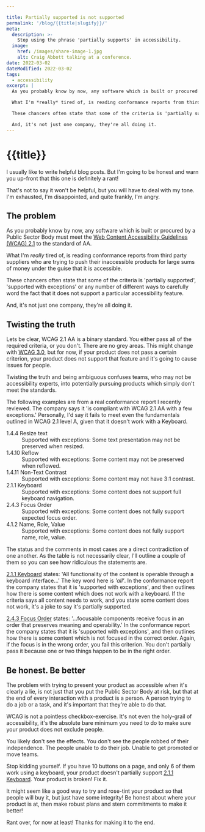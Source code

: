 ```yaml
---

title: Partially supported is not supported
permalink: '/blog/{{title|slugify}}/'
meta:
  description: >-
    Stop using the phrase 'partially supports' in accessibility.
  image:
    href: /images/share-image-1.jpg
    alt: Craig Abbott talking at a conference.
date: 2022-03-02
dateModified: 2022-03-02
tags:
  - accessibility
excerpt: |
  As you probably know by now, any software which is built or procured by a Public Sector Body must meet the [Web Content Accessibility Guidelines (WCAG) 2.1](https://www.w3.org/TR/WCAG21/) to the standard of AA.

  What I'm *really* tired of, is reading conformance reports from third party suppliers who are trying to push their inaccessible products for large sums of money under the guise that it is accessible. 

  These chancers often state that some of the criteria is 'partially supported', 'supported with exceptions' or any number of different ways to carefully word the fact that it does not support a particular accessibility feature.

  And, it's not just one company, they're all doing it.
---
```


# {{title}}

I usually like to write helpful blog posts. But I'm going to be honest and warn you up-front that this one is definitely a rant!

That's not to say it won't be helpful, but you will have to deal with my tone. I'm exhausted, I'm disappointed, and quite frankly, I'm angry.

## The problem

As you probably know by now, any software which is built or procured by a Public Sector Body must meet the [Web Content Accessibility Guidelines (WCAG) 2.1](https://www.w3.org/TR/WCAG21/) to the standard of AA.

What I'm *really* tired of, is reading conformance reports from third party suppliers who are trying to push their inaccessible products for large sums of money under the guise that it is accessible. 

These chancers often state that some of the criteria is 'partially supported', 'supported with exceptions' or any number of different ways to carefully word the fact that it does not support a particular accessibility feature.

And, it's not just one company, they're all doing it.

## Twisting the truth

Lets be clear, WCAG 2.1 AA is a binary standard. You either pass all of the required criteria, or you don't. There are no grey areas. This might change with [WCAG 3.0](https://www.w3.org/TR/wcag-3.0/), but for now, if your product does not pass a certain criterion, your product does not support that feature and it's going to cause issues for people. 

Twisting the truth and being ambiguous confuses teams, who may not be accessibility experts, into potentially pursuing products which simply don't meet the standards.

The following examples are from a real conformance report I recently reviewed. The company says it 'is compliant with WCAG 2.1 AA with a few exceptions.' Personally, I'd say it fails to meet even the fundamentals outlined in WCAG 2.1 level A, given that it doesn't work with a Keyboard.

<dl>
  <dt>
    1.4.4 Resize text
  </dt>
  <dd>
    Supported with exceptions: Some text presentation may not be preserved when resized.
  </dd>

  <dt>
    1.4.10 Reflow
  </dt>
  <dd>
      Supported with exceptions: Some content may not be preserved when reflowed.
  </dd>

  <dt>
    1.4.11 Non-Text Contrast
  </dt>
  <dd>
    Supported with exceptions: Some content may not have 3:1 contrast.
  </dd>

  <dt>
    2.1.1 Keyboard
  </dt>
  <dd>
    Supported with exceptions: Some content does not support full keyboard navigation.
  </dd>

  <dt>
    2.4.3 Focus Order
  </dt>
  <dd>
      Supported with exceptions: Some content does not fully support expected focus order.
  </dd>

  <dt>
      4.1.2 Name, Role, Value
  </dt>
  <dd>
      Supported with exceptions: Some content does not fully support name, role, value.
  </dd>
</dl>

The status and the comments in most cases are a direct contradiction of one another. As the table is not necessarily clear, I'll outline a couple of them so you can see how ridiculous the statements are.

[2.1.1 Keyboard]({wcagify}) states: 'All functionality of the content is operable through a keyboard interface...' The key word here is *'all'*. In the conformance report the company states that it is 'supported with exceptions', and then outlines how there is some content which does not work with a keyboard. If the criteria says all content needs to work, and you state some content does not work, it's a joke to say it's partially supported.

[2.4.3 Focus Order]({wcagify}) states: '...focusable components receive focus in an order that preserves meaning and operability.' In the conformance report the company states that it is 'supported with exceptions', and then outlines how there is some content which is not focused in the correct order. Again, if the focus is in the wrong order, you fail this criterion. You don't partially pass it because one or two things happen to be in the right order.

## Be honest. Be better

The problem with trying to present your product as accessible when it's clearly a lie, is not just that you put the Public Sector Body at risk, but that at the end of every interaction with a product is a person. A person trying to do a job or a task, and it's important that they're able to do that.

WCAG is not a pointless checkbox-exercise. It's not even the holy-grail of accessibility, it's the absolute bare minimum you need to do to make sure your product does not exclude people. 

You likely don't see the effects. You don't see the people robbed of their independence. The people unable to do their job. Unable to get promoted or move teams. 

Stop kidding yourself. If you have 10 buttons on a page, and only 6 of them work using a keyboard, your product doesn't partially support [2.1.1 Keyboard]({wcagify}). Your product is broken! Fix it.

It might seem like a good way to try and rose-tint your product so that people will buy it, but just have some integrity! Be honest about where your product is at, then make robust plans and stern commitments to make it better!

Rant over, for now at least! Thanks for making it to the end.